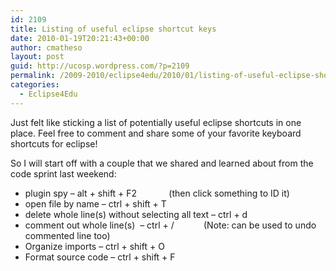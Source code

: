 ```yaml
---
id: 2109
title: Listing of useful eclipse shortcut keys
date: 2010-01-19T20:21:43+00:00
author: cmatheso
layout: post
guid: http://ucosp.wordpress.com/?p=2109
permalink: /2009-2010/eclipse4edu/2010/01/listing-of-useful-eclipse-shortcut-keys/
categories:
  - Eclipse4Edu
---
```

Just felt like sticking a list of potentially useful eclipse shortcuts in one place. Feel free to comment and share some of your favorite keyboard shortcuts for eclipse!

So I will start off with a couple that we shared and learned about from the code sprint last weekend:

  * plugin spy &#8211; alt + shift + F2             (then click something to ID it)
  * open file by name &#8211; ctrl + shift + T
  * delete whole line(s) without selecting all text &#8211; ctrl + d
  * comment out whole line(s)  &#8211; ctrl + /            (Note: can be used to undo commented line too)
  * Organize imports &#8211; ctrl + shift + O
  * Format source code &#8211; ctrl + shift + F